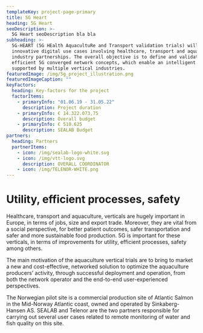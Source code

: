 ```yaml
---
templateKey: project-page-primary
title: 5G Heart
heading: 5G Heart
seoDescription: >-
  5G Heart seoDescription bla bla
subheading: >-
  5G-HEART (5G HEalth AquacultuRe and Transport validation trials) will deploy
  innovative digital use cases involving healthcare, transport and aquaculture
  industry partnerships. The overall objective is to define and validate the cost
  efficient 5G converged network concepts, which enable an intelligent hub
  supported by multiple vertical industries.
featuredImage: /img/5g_project_illustration.png
featuredImageCaption: ""
keyFactors:
  heading: Key-factors for the project
  factorItems:
    - primaryInfo: "01.06.19 - 31.05.22"
      description: Project duration
    - primaryInfo: € 14.322.073,75
      description: Overall budget
    - primaryInfo: € 510.625
      description: SEALAB Budget
partners:
  heading: Partners
  partnerItems:
    - icon: /img/sealab-logo-white.svg
    - icon: /img/vtt-logo.svg
      description: OVERALL COORDINATOR
    - icon: /img/TELENOR-WHITE.png
---
```


# Utility, efficient processes, safety

Healthcare, transport and aquaculture, verticals are hugely important in Europe,
in terms of jobs, size and export trade. Moreover, they are vital from a social
perspective, for better patient outcomes, safer transportation and safer and
more sustainable food production. 5G is important for these verticals, in terms
of improvements for utility, efficient processes, safety among others.

The main motivation of the aquaculture vertical trials are to bring to market
a new and cost-effective, networked solution to optimize the aquaculture
producers’ activity, through successful deployment and operation, from both
the network operator and the end-to-end user-experienced perspectives.

The Norwegian pilot site is a commercial production site of Atlantic Salmon in
the Mid-Norway Atlantic coast, owned and operated by Sinkaberg-Hansen AS.
SEALAB and Telenor are the two partners responsible for carrying out several
user cases related to remote monitoring of water and fish quality on this
site.
